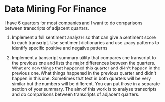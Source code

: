 <h1> 	Data Mining For Finance </h1>


I have 6 quarters for most companies and I want to do comparisons between transcripts of adjacent quarters.


1. Implement a full sentiment analyzer so that can give a sentiment score to each transcript. Use sentiment dictionaries and use spacy patterns to identify specific positive and negative patterns

2. Implement a transcript summary utility that compares one transcript to the previous one and lists the major differences between the quarters. What are new things that happened this quarter and didn't happen in the previous one. What things happened in the previous quarter and didn't happen in this one. Sometimes that text in both quarters will be very similar but the numbers will be different. You can put those in a separate section of your summary. 
The aim of this work is to analyse transcripts and do comparisons between transcripts of adjacent quarters.

